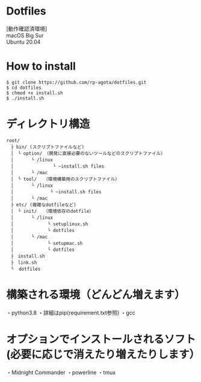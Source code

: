# Dotfiles  
[動作確認済環境]  
macOS Big Sur  
Ubuntu 20.04

# How to install  
 ```
 $ git clone https://github.com/rp-agota/dotfiles.git
 $ cd dotfiles  
 $ chmod +x install.sh
 $ ./install.sh
 ```  
 
 # ディレクトリ構造
 ```
 root/
　├ bin/ (スクリプトファイルなど)
　│　└ option/　（開発に直接必要のないツールなどのスクリプトファイル）
　│　     └ /linux
　│　             └ ~install.sh files
　│　     └ /mac
　│　└ tool/　　（環境構築用のスクリプトファイル）
　│　     └ /linux
　│　            └ ~install.sh files
　│　     └ /mac
　├ etc/ (複雑なdotfileなど)
　│　└ init/　　（環境依存のdotfile）
　│　     └ /linux
　│　           └ setuplinux.sh
　│　           └ dotfiles
　│　     └ /mac
　│　           └ setupmac.sh
　│　           └ dotfiles
　├　install.sh
　├　link.sh
　└  dotfiles
 ```
 
 # 構築される環境（どんどん増えます）
 ・python3.8
 ・詳細はpip(requirement.txt参照)
 ・gcc
 
 # オプションでインストールされるソフト(必要に応じで消えたり増えたりします）
 ・Midnight Commander
 ・powerline
 ・tmux
 

